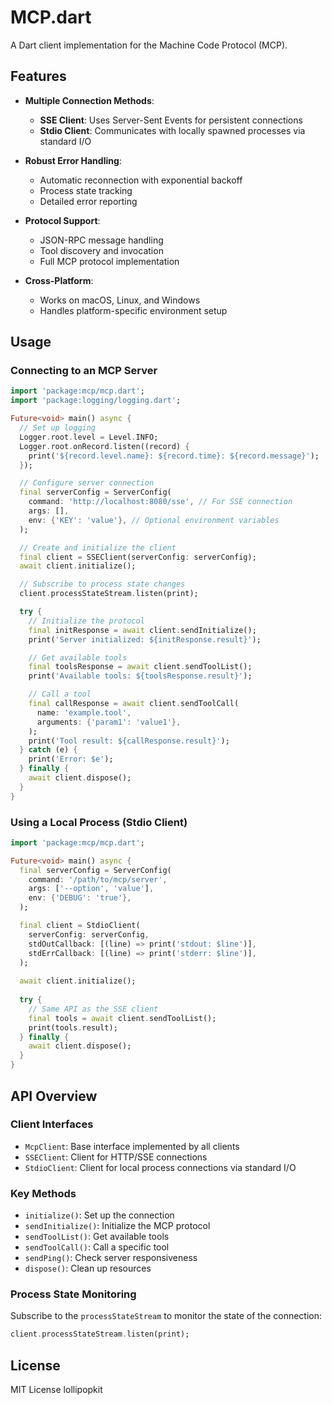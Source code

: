 # MCP.dart

A Dart client implementation for the Machine Code Protocol (MCP).

## Features

- **Multiple Connection Methods**:
  - **SSE Client**: Uses Server-Sent Events for persistent connections
  - **Stdio Client**: Communicates with locally spawned processes via standard I/O

- **Robust Error Handling**:
  - Automatic reconnection with exponential backoff
  - Process state tracking
  - Detailed error reporting

- **Protocol Support**:
  - JSON-RPC message handling
  - Tool discovery and invocation
  - Full MCP protocol implementation

- **Cross-Platform**:
  - Works on macOS, Linux, and Windows
  - Handles platform-specific environment setup


## Usage

### Connecting to an MCP Server

```dart
import 'package:mcp/mcp.dart';
import 'package:logging/logging.dart';

Future<void> main() async {
  // Set up logging
  Logger.root.level = Level.INFO;
  Logger.root.onRecord.listen((record) {
    print('${record.level.name}: ${record.time}: ${record.message}');
  });

  // Configure server connection
  final serverConfig = ServerConfig(
    command: 'http://localhost:8080/sse', // For SSE connection
    args: [],
    env: {'KEY': 'value'}, // Optional environment variables
  );

  // Create and initialize the client
  final client = SSEClient(serverConfig: serverConfig);
  await client.initialize();

  // Subscribe to process state changes
  client.processStateStream.listen(print);

  try {
    // Initialize the protocol
    final initResponse = await client.sendInitialize();
    print('Server initialized: ${initResponse.result}');

    // Get available tools
    final toolsResponse = await client.sendToolList();
    print('Available tools: ${toolsResponse.result}');

    // Call a tool
    final callResponse = await client.sendToolCall(
      name: 'example.tool',
      arguments: {'param1': 'value1'},
    );
    print('Tool result: ${callResponse.result}');
  } catch (e) {
    print('Error: $e');
  } finally {
    await client.dispose();
  }
}
```

### Using a Local Process (Stdio Client)

```dart
import 'package:mcp/mcp.dart';

Future<void> main() async {
  final serverConfig = ServerConfig(
    command: '/path/to/mcp/server',
    args: ['--option', 'value'],
    env: {'DEBUG': 'true'},
  );

  final client = StdioClient(
    serverConfig: serverConfig,
    stdOutCallback: [(line) => print('stdout: $line')],
    stdErrCallback: [(line) => print('stderr: $line')],
  );
  
  await client.initialize();
  
  try {
    // Same API as the SSE client
    final tools = await client.sendToolList();
    print(tools.result);
  } finally {
    await client.dispose();
  }
}
```

## API Overview

### Client Interfaces

- `McpClient`: Base interface implemented by all clients
- `SSEClient`: Client for HTTP/SSE connections
- `StdioClient`: Client for local process connections via standard I/O

### Key Methods

- `initialize()`: Set up the connection
- `sendInitialize()`: Initialize the MCP protocol
- `sendToolList()`: Get available tools
- `sendToolCall()`: Call a specific tool
- `sendPing()`: Check server responsiveness
- `dispose()`: Clean up resources

### Process State Monitoring

Subscribe to the `processStateStream` to monitor the state of the connection:

```dart
client.processStateStream.listen(print);
```

## License

MIT License lollipopkit
